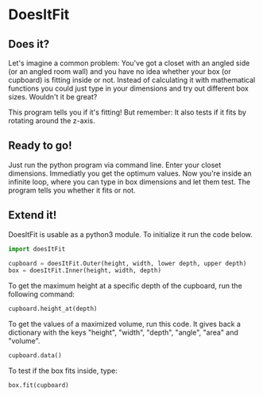 # DoesItFit
## Does it?
Let's imagine a common problem: You've got a closet with an angled side (or an angled room wall) and you have no idea whether your box (or cupboard) is fitting inside or not. Instead of calculating it with mathematical functions you could just type in your dimensions and try out different box sizes. Wouldn't it be great?

This program tells you if it's fitting! But remember: It also tests if it fits by rotating around the z-axis.

## Ready to go!
Just run the python program via command line. Enter your closet dimensions. Immediatly you get the optimum values.
Now you're inside an infinite loop, where you can type in box dimensions and let them test.
The program tells you whether it fits or not.

## Extend it!
DoesItFit is usable as a python3 module. To initialize it run the code below.
```python
import doesItFit

cupboard = doesItFit.Outer(height, width, lower depth, upper depth)
box = doesItFit.Inner(height, width, depth)
```

To get the maximum height at a specific depth of the cupboard, run the following command:
```python
cupboard.height_at(depth)
```

To get the values of a maximized volume, run this code. It gives back a dictionary with the keys "height", "width", "depth", "angle", "area" and "volume".
```python
cupboard.data()
```

To test if the box fits inside, type:
```python
box.fit(cupboard)
```
